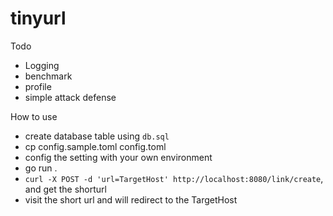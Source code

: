 # tinyurl

Todo

- Logging
- benchmark
- profile
- simple attack defense

How to use

- create database table using `db.sql`
- cp config.sample.toml config.toml
- config the setting with your own environment
- go run .
- `curl -X POST -d 'url=TargetHost' http://localhost:8080/link/create`, and get the shorturl
- visit the short url and will redirect to the TargetHost

